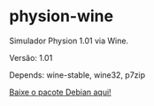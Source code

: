 # physion-wine

Simulador Physion 1.01 via Wine.

Versão: 1.01

Depends: wine-stable, wine32, p7zip

[Baixe o pacote Debian aqui!](https://drive.google.com/open?id=1ad0wXbzRBUmgcrx2NXxoRVCYNhXy2Ae5)